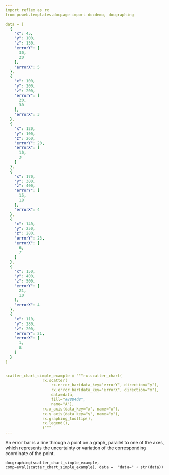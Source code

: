 ```yaml
---
import reflex as rx
from pcweb.templates.docpage import docdemo, docgraphing

data = [
  {
    "x": 45,
    "y": 100,
    "z": 150,
    "errorY": [
      30,
      20
    ],
    "errorX": 5
  },
  {
    "x": 100,
    "y": 200,
    "z": 200,
    "errorY": [
      20,
      30
    ],
    "errorX": 3
  },
  {
    "x": 120,
    "y": 100,
    "z": 260,
    "errorY": 20,
    "errorX": [
      10,
      3
    ]
  },
  {
    "x": 170,
    "y": 300,
    "z": 400,
    "errorY": [
      15,
      18
    ],
    "errorX": 4
  },
  {
    "x": 140,
    "y": 250,
    "z": 280,
    "errorY": 23,
    "errorX": [
      6,
      7
    ]
  },
  {
    "x": 150,
    "y": 400,
    "z": 500,
    "errorY": [
      21,
      10
    ],
    "errorX": 4
  },
  {
    "x": 110,
    "y": 280,
    "z": 200,
    "errorY": 21,
    "errorX": [
      1,
      8
    ]
  }
]


scatter_chart_simple_example = """rx.scatter_chart(
                rx.scatter(
                    rx.error_bar(data_key="errorY", direction="y"),
                    rx.error_bar(data_key="errorX", direction="x"),
                    data=data,
                    fill="#8884d8",
                    name="A"),
                rx.x_axis(data_key="x", name="x"), 
                rx.y_axis(data_key="y", name="y"),
                rx.graphing_tooltip(),
                rx.legend(),
                )"""
---
```

An error bar is a line through a point on a graph, parallel to one of the axes, which represents the uncertainty or variation of the corresponding coordinate of the point.

```reflex
docgraphing(scatter_chart_simple_example, comp=eval(scatter_chart_simple_example), data =  "data=" + str(data))
```

